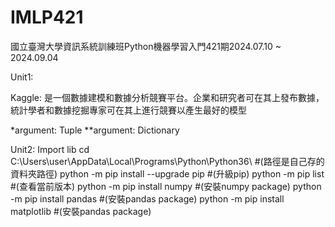 # IMLP421
國立臺灣大學資訊系統訓練班Python機器學習入門421期2024.07.10 ~ 2024.09.04

Unit1:

Kaggle:
是一個數據建模和數據分析競賽平台。企業和研究者可在其上發布數據，統計學者和數據挖掘專家可在其上進行競賽以產生最好的模型

*argument: Tuple
**argument: Dictionary

Unit2:
Import lib
cd C:\Users\user\AppData\Local\Programs\Python\Python36\ #(路徑是自己存的資料夾路徑)
python -m pip install --upgrade pip #(升級pip)
python -m pip list #(查看當前版本)
python -m pip install numpy #(安裝numpy package)
python -m pip install pandas #(安裝pandas package)
python -m pip install matplotlib #(安裝pandas package)
